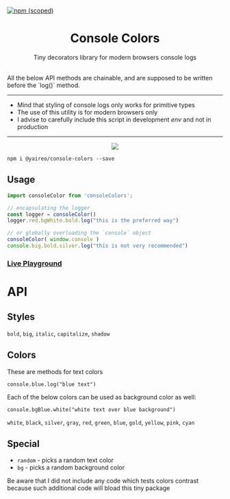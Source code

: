 [![npm (scoped)](https://img.shields.io/npm/v/@yaireo/console-colors.svg)](https://www.npmjs.com/package/@yaireo/console-colors)
<h1 align="center">
    Console Colors 
</h1>

<p align="center">
Tiny decorators library for modern browsers console logs
</p>

<br>
All the below API methods are chainable, and are supposed to be written before the `log()` method.

----
- Mind that styling of console logs only works for primitive types
- The use of this utility is for modern browsers only
- I advise to carefully include this script in development *env* and not in production
----

<p align="center">
    <img src="/demo.png">
<p>
    
    npm i @yaireo/console-colors --save

## Usage

```js
import consoleColor from 'consoleColors';

// encapsulating the logger
const logger = consoleColor() 
logger.red.bgWhite.bold.log("this is the preferred way")

// or globally overloading the `console` object
consoleColor( window.console ) 
console.big.bold.silver.log("this is not very recommended")
```

### [Live Playground](https://d4268d27b69346278c2b60e6c4730a8c.production.codepen.codes)

# API

## Styles

`bold`, `big`, `italic`, `capitalize`, `shadow`

## Colors

These are methods for text colors 

    console.blue.log("blue text")

Each of the below colors can be used as background color as well:

    console.bgBlue.white("white text over blue background")

`white`, `black`, `silver`, `gray`, `red`, `green`, `blue`, `gold`, `yellow`, `pink`, `cyan`

## Special

- `random` - picks a random text color
- `bg` - picks a random background color

Be aware that I did not include any code which tests colors contrast because such additional code will bload this tiny package
